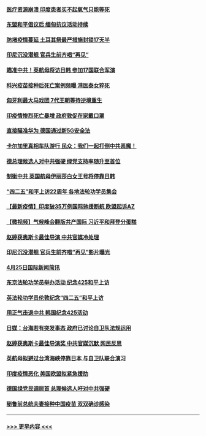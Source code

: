 #### [医疗资源崩溃 印度患者买不起氧气只能等死](../pages/prog202/a103105110.md?t=04271352) 
#### [东盟和平倡议后 缅甸抗议活动持续](../pages/prog202/a103104896.md?t=04271352) 
#### [防堵疫情蔓延 土耳其祭最严措施封锁17天半](../pages/prog202/a103105069.md?t=04271352) 
#### [印尼沉没潜舰 官兵生前齐唱“再见”](../pages/prog202/a103104933.md?t=04271352) 
#### [瞄准中共！英航母将访日韩 参加17国联合军演](../pages/prog202/a103105036.md?t=04271352) 
#### [科兴疫苗接种后死亡案例频曝 港医泰女猝死](../pages/prog202/a103104889.md?t=04271352) 
#### [匈牙利最大马戏团 7代王朝等待逆境重生](../pages/prog202/a103104938.md?t=04271352) 
#### [印疫情惨烈死亡暴增 政府敦促在家戴口罩](../pages/prog202/a103104916.md?t=04271352) 
#### [直接瞄准华为 德国通过新5G安全法](../pages/prog202/a103104865.md?t=04271352) 
#### [卡尔加里真相车队游行 民众：我们一起打倒中共恶魔！](../pages/prog202/a103104852.md?t=04271352) 
#### [德总理候选人对中共强硬 绿党支持率随升至首位](../pages/prog202/a103104646.md?t=04271352) 
#### [制衡中共 英国航母伊丽莎白女王号将停靠日韩](../pages/prog202/a103104737.md?t=04271352) 
#### [“四二五”和平上访22周年 各地法轮功学员集会](../pages/prog202/a103104746.md?t=04271352) 
#### [【最新疫情】印度破35万例国际驰援断航 欧盟起诉AZ](../pages/prog202/a103104740.md?t=04271352) 
#### [【微视频】气候峰会翻版共产国际 习近平和拜登分蛋糕](../pages/prog202/a103104688.md?t=04271352) 
#### [赵婷获奥斯卡最佳导演 中共官媒冷处理](../pages/prog202/a103104684.md?t=04271352) 
#### [印尼沉没潜舰 官兵生前齐唱“再见”影片曝光](../pages/prog202/a103104574.md?t=04271352) 
#### [4月25日国际新闻简讯](../pages/prog202/a103104520.md?t=04271352) 
#### [东京法轮功学员举办活动 纪念425和平上访](../pages/prog202/a103104525.md?t=04271352) 
#### [英法轮功学员伦敦纪念“四二五”和平上访](../pages/prog202/a103104527.md?t=04271352) 
#### [用正气击退中共 韩国纪念425活动](../pages/prog202/a103104531.md?t=04271352) 
#### [日媒：台海若有突发事态 政府已讨论自卫队法规运用](../pages/prog202/a103104533.md?t=04271352) 
#### [赵婷获奥斯卡最佳导演奖 中共官媒沉默 网民反思](../pages/prog202/a103104484.md?t=04271352) 
#### [英航母拟避过台湾海峡停靠日本 与自卫队联合演习](../pages/prog202/a103104383.md?t=04271352) 
#### [印度疫情恶化 美国欧盟拟紧急援助](../pages/prog202/a103104424.md?t=04271352) 
#### [德国绿党民调居首 总理候选人吁对中共强硬](../pages/prog202/a103104341.md?t=04271352) 
#### [秘鲁前总统夫妻接种中国疫苗 双双确诊感染](../pages/prog202/a103104315.md?t=04271352) 

----
#### [ >>> 更早内容 <<< ](../indexes/prog202-earlier.md)
